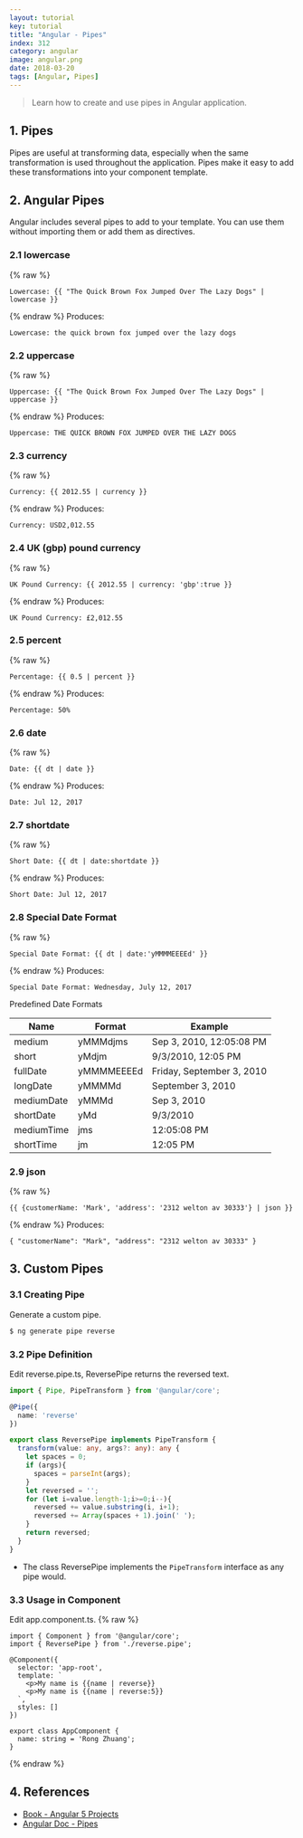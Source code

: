 ```yaml
---
layout: tutorial
key: tutorial
title: "Angular - Pipes"
index: 312
category: angular
image: angular.png
date: 2018-03-20
tags: [Angular, Pipes]
---
```


> Learn how to create and use pipes in Angular application.

## 1. Pipes
Pipes are useful at transforming data, especially when the same transformation is used throughout the application. Pipes make it easy to add these transformations into your component template.

## 2. Angular Pipes
Angular includes several pipes to add to your template. You can use them without importing them or add them as directives.
### 2.1 lowercase
{% raw %}
```raw
Lowercase: {{ "The Quick Brown Fox Jumped Over The Lazy Dogs" | lowercase }}
```
{% endraw %}
Produces:
```raw
Lowercase: the quick brown fox jumped over the lazy dogs
```
### 2.2 uppercase
{% raw %}
```raw
Uppercase: {{ "The Quick Brown Fox Jumped Over The Lazy Dogs" | uppercase }}
```
{% endraw %}
Produces:
```raw
Uppercase: THE QUICK BROWN FOX JUMPED OVER THE LAZY DOGS
```
### 2.3 currency
{% raw %}
```raw
Currency: {{ 2012.55 | currency }}
```
{% endraw %}
Produces:
```raw
Currency: USD2,012.55
```
### 2.4 UK (gbp) pound currency
{% raw %}
```raw
UK Pound Currency: {{ 2012.55 | currency: 'gbp':true }}
```
{% endraw %}
Produces:
```raw
UK Pound Currency: £2,012.55
```
### 2.5 percent
{% raw %}
```raw
Percentage: {{ 0.5 | percent }}
```
{% endraw %}
Produces:
```raw
Percentage: 50%
```
### 2.6 date
{% raw %}
```raw
Date: {{ dt | date }}
```
{% endraw %}
Produces:
```raw
Date: Jul 12, 2017
```
### 2.7 shortdate
{% raw %}
```raw
Short Date: {{ dt | date:shortdate }}
```
{% endraw %}
Produces:
```raw
Short Date: Jul 12, 2017
```
### 2.8 Special Date Format
{% raw %}
```raw
Special Date Format: {{ dt | date:'yMMMMEEEEd' }}
```
{% endraw %}
Produces:
```raw
Special Date Format: Wednesday, July 12, 2017
```

Predefined Date Formats

Name       | Format     | Example
-----------|------------|-----------------
medium     | yMMMdjms   | Sep 3, 2010, 12:05:08 PM
short      | yMdjm      | 9/3/2010, 12:05 PM
fullDate   | yMMMMEEEEd | Friday, September 3, 2010
longDate   | yMMMMd     | September 3, 2010
mediumDate | yMMMd      | Sep 3, 2010
shortDate  | yMd        | 9/3/2010
mediumTime | jms        | 12:05:08 PM  
shortTime  | jm         | 12:05 PM

### 2.9 json
{% raw %}
```raw
{{ {customerName: 'Mark', 'address': '2312 welton av 30333'} | json }}
```
{% endraw %}
Produces:
```raw
{ "customerName": "Mark", "address": "2312 welton av 30333" }
```

## 3. Custom Pipes
### 3.1 Creating Pipe
Generate a custom pipe.
```sh
$ ng generate pipe reverse
```
### 3.2 Pipe Definition
Edit reverse.pipe.ts, ReversePipe returns the reversed text.
```typescript
import { Pipe, PipeTransform } from '@angular/core';

@Pipe({
  name: 'reverse'
})

export class ReversePipe implements PipeTransform {
  transform(value: any, args?: any): any {
    let spaces = 0;
    if (args){
      spaces = parseInt(args);
    }
    let reversed = '';
    for (let i=value.length-1;i>=0;i--){
      reversed += value.substring(i, i+1);
      reversed += Array(spaces + 1).join(' ');
    }
    return reversed;
  }
}
```
* The class ReversePipe implements the `PipeTransform` interface as any pipe would.

### 3.3 Usage in Component
Edit app.component.ts.
{% raw %}
```raw
import { Component } from '@angular/core';
import { ReversePipe } from './reverse.pipe';

@Component({
  selector: 'app-root',
  template: `
    <p>My name is {{name | reverse}}
    <p>My name is {{name | reverse:5}}
  `,
  styles: []
})

export class AppComponent {
  name: string = 'Rong Zhuang';
}
```
{% endraw %}

## 4. References
* [Book - Angular 5 Projects](https://www.amazon.com/Angular-Projects-Learn-Single-Applications/dp/148423278X)
* [Angular Doc - Pipes](https://angular.io/guide/pipes)

